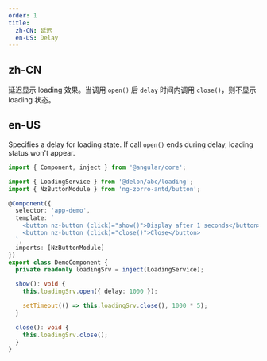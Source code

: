 ```yaml
---
order: 1
title:
  zh-CN: 延迟
  en-US: Delay
---
```


## zh-CN

延迟显示 loading 效果。当调用 `open()` 后 `delay` 时间内调用 `close()`，则不显示 loading 状态。

## en-US

Specifies a delay for loading state. If call `open()` ends during delay, loading status won't appear.

```ts
import { Component, inject } from '@angular/core';

import { LoadingService } from '@delon/abc/loading';
import { NzButtonModule } from 'ng-zorro-antd/button';

@Component({
  selector: 'app-demo',
  template: `
    <button nz-button (click)="show()">Display after 1 seconds</button>
    <button nz-button (click)="close()">Close</button>
  `,
  imports: [NzButtonModule]
})
export class DemoComponent {
  private readonly loadingSrv = inject(LoadingService);

  show(): void {
    this.loadingSrv.open({ delay: 1000 });

    setTimeout(() => this.loadingSrv.close(), 1000 * 5);
  }

  close(): void {
    this.loadingSrv.close();
  }
}
```
